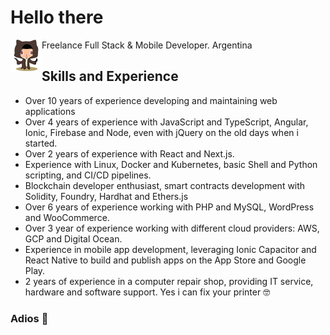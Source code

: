 # Hello there

<picture>
  <source media="(prefers-color-scheme: dark)" alt="Welcome to the dark side" srcset="https://raw.githubusercontent.com/alexx855/alexx855/master/public/stormtroopocat.png">
  <img align="left" alt="May the Force be with you" width="50" height="50" src="https://raw.githubusercontent.com/alexx855/alexx855/master/public/octobiwan.png">
</picture>
Freelance Full Stack & Mobile Developer. Argentina

## Skills and Experience

- Over 10 years of experience developing and maintaining web applications
- Over 4 years of experience with JavaScript and TypeScript, Angular, Ionic, Firebase and Node, even with jQuery on the old days when i started.
- Over 2 years of experience with React and Next.js.
- Experience with Linux, Docker and Kubernetes, basic Shell and Python scripting, and CI/CD pipelines.
- Blockchain developer enthusiast, smart contracts development with Solidity, Foundry, Hardhat and Ethers.js
- Over 6 years of experience working with PHP and MySQL, WordPress and WooCommerce.
- Over 3 year of experience working with different cloud providers: AWS, GCP and Digital Ocean.
- Experience in mobile app development, leveraging Ionic Capacitor and React Native to build and publish apps on the App Store and Google Play.
- 2 years of experience in a computer repair shop, providing IT service, hardware and software support. Yes i can fix your printer 🤓

### Adios 👋
